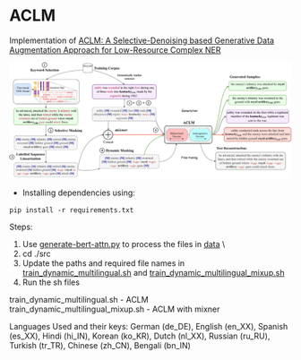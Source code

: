 # ACLM

Implementation of [ACLM: A Selective-Denoising based Generative Data Augmentation Approach for Low-Resource Complex NER](https://arxiv.org/abs/2306.00928)

![Proposed Methodology](./assets/diagram.jpg)

* Installing dependencies using:
```
pip install -r requirements.txt
```

Steps:

1. Use [generate-bert-attn.py](./src/generate-bert-attn.py) to process the files in [data](./data/) \
2. cd ./src
3. Update the paths and required file names in [train_dynamic_multilingual.sh](./src/train_dynamic_multilingual.sh) and [train_dynamic_multilingual_mixup.sh](./src/train_dynamic_multilingual_mixup.sh)
4. Run the sh files

train_dynamic_multilingual.sh - ACLM \
train_dynamic_multilingual_mixup.sh - ACLM with mixner


Languages Used and their keys:
German (de_DE), English (en_XX), Spanish (es_XX), Hindi (hi_IN), Korean (ko_KR), Dutch (nl_XX), Russian (ru_RU), Turkish (tr_TR), Chinese (zh_CN), Bengali (bn_IN)